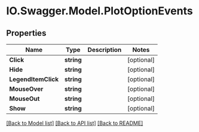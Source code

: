 # IO.Swagger.Model.PlotOptionEvents
## Properties

Name | Type | Description | Notes
------------ | ------------- | ------------- | -------------
**Click** | **string** |  | [optional] 
**Hide** | **string** |  | [optional] 
**LegendItemClick** | **string** |  | [optional] 
**MouseOver** | **string** |  | [optional] 
**MouseOut** | **string** |  | [optional] 
**Show** | **string** |  | [optional] 

[[Back to Model list]](../README.md#documentation-for-models) [[Back to API list]](../README.md#documentation-for-api-endpoints) [[Back to README]](../README.md)

